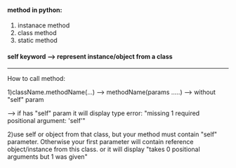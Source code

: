#### method in python:

1) instanace method
2) class method
3) static method

#### self keyword --> represent instance/object from a class

_________________________________________________________________________________________________


How to call method:

1)className.methodName(...) --> methodName(params .....) --> without "self" param

--> if has "self" param it will display type error: "missing 1 required positional argument: 'self'"

2)use self or object from that class, but your method must contain "self" parameter. Otherwise your first parameter
will contain reference object/instance from this class. or it will display "takes 0 positional arguments but 1 was given"
